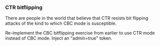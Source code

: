 ### CTR bitflipping

There are people in the world that believe that CTR resists bit flipping attacks of the kind to which CBC mode is susceptible.

Re-implement the CBC bitflipping exercise from earlier to use CTR mode instead of CBC mode. Inject an "admin=true" token.
